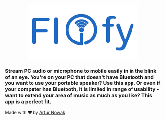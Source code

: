<div align="center">
    <img src="./assets/Flify-full.png" width="360px" height="180px" alt="Flify">
</div>

### Stream PC audio or microphone to mobile easily in in the blink of an eye. You're on your PC that doesn't have Bluetooth and you want to use your portable speaker? Use this app. Or even if your computer has Bluetooth, it is limited in range of usability - want to extend your area of music as much as you like? This app is a perfect fit.

Made with ❤️ by [Artur Nowak](https://github.com/Arciiix)